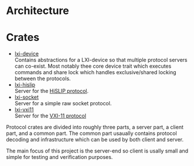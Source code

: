 # Architecture


# Crates
* [lxi-device](./device/)  
    Contains abstractions for a LXI-device so that multiple protocol servers can co-exist. 
    Most notably thee core device trait which executes commands and share lock which handles exclusive/shared locking between the protocols.
* [lxi-hislip](./hislip/)  
    Server for the [HiSLIP protocol](https://www.ivifoundation.org/specifications/).
* [lxi-socket](./socket/)  
    Server for a simple raw socket protocol.
* [lxi-vxi11](./vxi11/)  
    Server for the [VXI-11 protocol](https://www.vxibus.org/specifications.html)

Protocol crates are divided into roughly three parts, a server part, a client part, and a common part. The common part usaually contains protocol decoding and infrastructure which can be used by both client and server.

The main focus of this project is the server-end so client is usally small and simple for testing and verification purposes.

